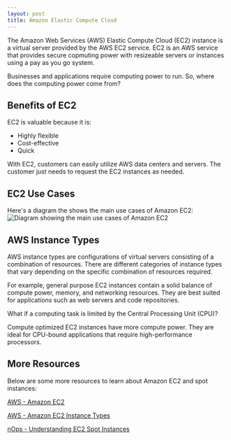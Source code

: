 ```yaml
---
layout: post
title: Amazon Elastic Compute Cloud
---
```


The Amazon Web Services (AWS) Elastic Compute Cloud (EC2) instance is a virtual server provided by the AWS EC2 service. EC2 is an AWS service that provides secure copmuting power with resizeable servers or instances using a pay as you go system.

Businesses and applications require computing power to run. So, where does the computing power come from? 

## Benefits of EC2
EC2 is valuable because it is:
* Highly flexible
* Cost-effective
* Quick

With EC2, customers can easily utilize AWS data centers and servers. The customer just needs to request the EC2 instances as needed.

## EC2 Use Cases
Here's a diagram the shows the main use cases of Amazon EC2:
![Diagram showing the main use cases of Amazon EC2](https://www.nops.io/wp-content/uploads/2022/12/When-to-Use-AWS-Spot-Instances-1024x536.jpg)

## AWS Instance Types
AWS instance types are configurations of virtual servers consisting of a combination of resources. 
There are different categories of instance types that vary depending on the specific combination of resources required.

For example, general purpose EC2 instances contain a solid balance of compute power, memory, and networking resources. 
They are best suited for applications such as web servers and code repositories.

What if a computing task is limited by the Central Processing Unit (CPU)?

Compute optimized EC2 instances have more compute power. They are ideal for CPU-bound applications that require high-performance processors. 

## More Resources
Below are some more resources to learn about Amazon EC2 and spot instances:

[AWS - Amazon EC2](https://aws.amazon.com/ec2/)

[AWS - Amazon EC2 Instance Types](https://aws.amazon.com/ec2/instance-types/)

[nOps - Understanding EC2 Spot Instances](https://www.nops.io/blog/ec2-spot-instances/)
